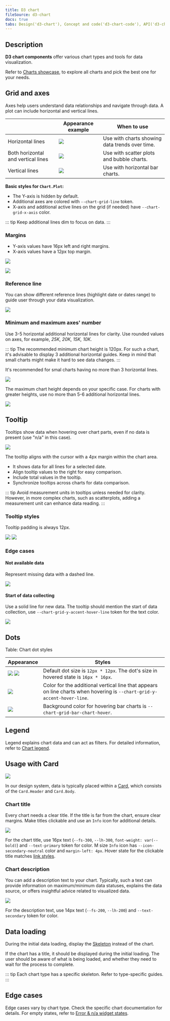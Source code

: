 ```yaml
---
title: D3 chart
fileSource: d3-chart
docs: true
tabs: Design('d3-chart'), Concept and code('d3-chart-code'), API('d3-chart-api'), A11y('d3-chart-a11y'), Changelog('d3-chart-changelog')
---
```


## Description

**D3 chart components** offer various chart types and tools for data visualization.

Refer to [Charts showcase](/data-display/chart-showcase/chart-showcase), to explore all charts and pick the best one for your needs.

## Grid and axes

Axes help users understand data relationships and navigate through data. A plot can include horizontal and vertical lines.

|     | Appearance example | When to use |
| --- | ------------------ | ----------- |
| Horizontal lines     | ![](static/axes-horizontal.png) | Use with charts showing data trends over time. |
| Both horizontal and vertical lines    | ![](static/axes-all.png) | Use with scatter plots and bubble charts. |
| Vertical lines     | ![](static/axes-vertical.png) | Use with horizontal bar charts. |

**Basic styles for `Chart.Plot`:**

- The Y-axis is hidden by default.
- Additional axes are colored with `--chart-grid-line` token.
- X-axis and additional active lines on the grid (if needed) have `--chart-grid-x-axis` color.

::: tip
Keep additional lines dim to focus on data.
:::

### Margins

- Y-axis values have 16px left and right margins.
- X-axis values have a 12px top margin.

![](static/axes-scheme.png)

![](static/axes-scheme2.png)

### Reference line

You can show different reference lines (highlight date or dates range) to guide user through your data visualization.

![](static/reference-line.png)

### Minimum and maximum axes' number

Use 3-5 horizontal additional horizontal lines for clarity. Use rounded values on axes, for example, _25K, 20K, 15K, 10K._

::: tip
The recommended minimum chart height is 120px. For such a chart, it's advisable to display 3 additional horizontal guides. Keep in mind that small charts might make it hard to see data changes.
:::

It's recommended for smal charts having no more than 3 horizontal lines.

![](static/min-height.png)

The maximum chart height depends on your specific case. For charts with greater heights, use no more than 5-6 additional horizontal lines.

![](static/max-height.png)

## Tooltip

Tooltips show data when hovering over chart parts, even if no data is present (use "n/a" in this case).

![](static/tooltip-scheme.png)

The tooltip aligns with the cursor with a 4px margin within the chart area.

- It shows data for all lines for a selected date.
- Align tooltip values to the right for easy comparison.
- Include total values in the tooltip.
- Synchronize tooltips across charts for data comparison.

::: tip
Avoid measurement units in tooltips unless needed for clarity. However, in more complex charts, such as scatterplots, adding a measurement unit can enhance data reading.
:::

### Tooltip styles

Tooltip padding is always 12px.

![](static/tooltip-paddings.png) ![](static/tooltip-margins.png) 

### Edge cases

#### Not available data

Represent missing data with a dashed line.

![](static/partially.png)

#### Start of data collecting

Use a solid line for new data. The tooltip should mention the start of data collection, use `--chart-grid-y-accent-hover-line` token for the text color.

![](static/new-data-tooltip.png)

<!-- Table: Chart tooltip cases

| Case                     | Appearance                               | Styles            |
| ------------------------ | ---------------------------------------- | ----------------- |
| Not available data       | ![](static/partially.png)   | Use a dashed line to represent not available data. |
| Start of data collecting | ![](static/new-data-tooltip.png) | A solid line is used, and the dot color corresponds to the legend. In the tooltip, text about the beginning of data collection is 12px and has `--chart-grid-y-accent-hover-line` token for color. | -->

## Dots

Table: Chart dot styles

| Appearance        | Styles   |
| ----------------- | -------- |
| ![](static/tooltip-4.png) ![](static/tooltip-2.png) | Default dot size is `12px * 12px`. The dot's size in hovered state is `16px * 16px`. |
| ![](static/tooltip-1.png)                                                                | Color for the additional vertical line that appears on line charts when hovering is `--chart-grid-y-accent-hover-line`. |
| ![](static/tooltip-3.png)                                                                | Background color for hovering bar charts is `--chart-grid-bar-chart-hover`.                                           |

## Legend

Legend explains chart data and can act as filters. For detailed information, refer to [Chart legend](/data-display/chart-legend/chart-legend).

## Usage with Card

![](static/heading.png)

In our design system, data is typically placed within a [Card](/components/card/card), which consists of the `Card.Header` and `Card.Body`.

### Chart title

Every chart needs a clear title. If the title is far from the chart, ensure clear margins. Make titles clickable and use an `Info` icon for additional details.

![](static/heading.png)

For the chart title, use 16px text (`--fs-300`, `--lh-300`, `font-weight: var(--bold)`) and `--text-primary` token for color. M size `Info` icon has `--icon-secondary-neutral` color and `margin-left: 4px`. Hover state for the clickable title matches [link styles](/components/link/link).

### Chart description

You can add a description text to your chart. Typically, such a text can provide information on maximum/minimum data statuses, explains the data source, or offers insightful advice related to visualized data.

![](static/subtitle.png)

For the description text, use 14px text (`--fs-200`, `--lh-200`) and `--text-secondary` token for color.

## Data loading

During the initial data loading, display the [Skeleton](/components/skeleton/skeleton) instead of the chart.

If the chart has a title, it should be displayed during the initial loading. The user should be aware of what is being loaded, and whether they need to wait for the process to complete.

::: tip
Each chart type has a specific skeleton. Refer to type-specific guides.
:::

## Edge cases

Edge cases vary by chart type. Check the specific chart documentation for details. For empty states, refer to [Error & n/a widget states](/components/widget-empty/widget-empty).
